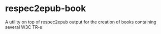 # respec2epub-book
A utility on top of respec2epub output for the creation of books containing several W3C TR-s
